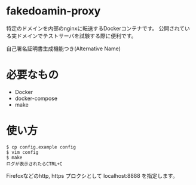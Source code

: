# fakedoamin-proxy

特定のドメインを内部のnginxに転送するDockerコンテナです。
公開されている実ドメインでテストサーバを試験する際に便利です。

自己署名証明書生成機能つき(Alternative Name)

# 必要なもの

* Docker
* docker-compose
* make

# 使い方

	$ cp config.example config
	$ vim config
	$ make
	ログが表示されたらCTRL+C

Firefoxなどのhttp, https プロクシとして localhost:8888 を指定します。

